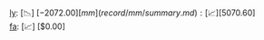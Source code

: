 [ly](record/ly/summary.md): [📉] [$-2072.00]  
[mm](record/mm/summary.md): [📈] [$5070.60]  
[fa](record/fa/summary.md): [📈] [$0.00]  
